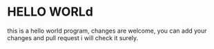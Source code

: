 # HELLO WORLd
this is a hello world program,
changes are welcome,
you can add your changes and pull request i will check it surely.
